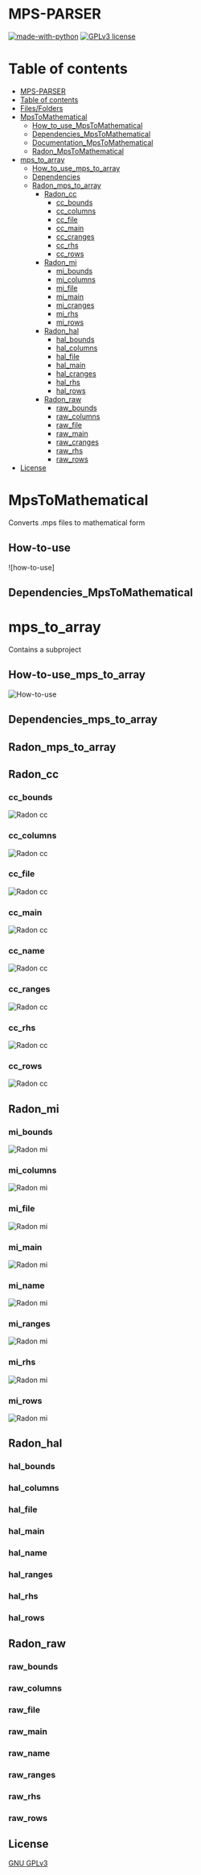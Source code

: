 # MPS-PARSER


[![made-with-python](https://img.shields.io/badge/Made%20with-Python-1f425f.svg)](https://www.python.org/) [![GPLv3 license](https://img.shields.io/badge/License-GPLv3-blue.svg)](http://perso.crans.org/besson/LICENSE.html)

# Table of contents
<!--ts-->
  * [MPS-PARSER](#MPS-PARSER)
  * [Table of contents](#Table_of_contents)
  * [Files/Folders](#Files/Folders)
  * [MpsToMathematical](#MpsToMathematical)
     * [How_to_use_MpsToMathematical](#How-to-use_MpsToMathematical)
     * [Dependencies_MpsToMathematical](#Dependencies_MpsToMathematical)
     * [Documentation_MpsToMathematical](#Documentation_MpsToMathematical)
     * [Radon_MpsToMathematical](#Radon_MpsToMathematical)
  * [mps_to_array](#mps_to_array)
     * [How_to_use_mps_to_array](#How-to-use_mps_to_array)
     * [Dependencies](#Dependencies_mps_to_array)
     * [Radon_mps_to_array](#Radon_mps_to_array)
         * [Radon_cc](#Radon_cc)
            * [cc_bounds](#cc_bounds)
            * [cc_columns](#cc_columns)
            * [cc_file](#cc_file)
            * [cc_main](#cc_main)
            * [cc_cranges](#cc_ranges)
            * [cc_rhs](#cc_rhs)
            * [cc_rows](#cc_rows)
         * [Radon_mi](#Radon_mi)
            * [mi_bounds](#mi_bounds)
            * [mi_columns](#mi_columns)
            * [mi_file](#mi_file)
            * [mi_main](#mi_main)
            * [mi_cranges](#mi_ranges)
            * [mi_rhs](#mi_rhs)
            * [mi_rows](#mi_rows)
         * [Radon_hal](#Radon_hal)
            * [hal_bounds](#hal_bounds)
            * [hal_columns](#hal_columns)
            * [hal_file](#hal_file)
            * [hal_main](#hal_main)
            * [hal_cranges](#hal_ranges)
            * [hal_rhs](#hal_rhs)
            * [hal_rows](#hal_rows)
         * [Radon_raw](#Radon_raw)
            * [raw_bounds](#raw_bounds)
            * [raw_columns](#raw_columns)
            * [raw_file](#raw_file)
            * [raw_main](#raw_main)
            * [raw_cranges](#raw_ranges)
            * [raw_rhs](#raw_rhs)
            * [raw_rows](#raw_rows)
  * [License](#License)
<!--te-->

# MpsToMathematical

Converts .mps files to mathematical form

## How-to-use

![how-to-use]

## Dependencies_MpsToMathematical



# mps_to_array 

Contains a subproject 

## How-to-use_mps_to_array

![How-to-use](https://github.com/kostaskaragiorgos/MPS-PARSER/blob/master/how-to-use.gif)


## Dependencies_mps_to_array

## Radon_mps_to_array


## Radon_cc

### cc_bounds

<p><img src = "images/mps_to_array/Radon/cc/bounds cc.png" title = "Radon cc"/> </p>

### cc_columns

<p><img src = "images/mps_to_array/Radon/cc/columns cc.png" title = "Radon cc"/> </p>

### cc_file

<p><img src = "images/mps_to_array/Radon/cc/file cc.png" title = "Radon cc"/> </p>

### cc_main

<p><img src = "images/mps_to_array/Radon/cc/main cc.png" title = "Radon cc"/> </p>

### cc_name

<p><img src = "images/mps_to_array/Radon/cc/name cc.png" title = "Radon cc"/> </p>

### cc_ranges

<p><img src = "images/mps_to_array/Radon/cc/ranges cc.png" title = "Radon cc"/> </p>

### cc_rhs

<p><img src = "images/mps_to_array/Radon/cc/rhs cc.png" title = "Radon cc"/> </p>

### cc_rows

<p><img src = "images/mps_to_array/Radon/cc/rows cc.png" title = "Radon cc"/> </p>

## Radon_mi

### mi_bounds

<p><img src = "images/mps_to_array/Radon/mi/bounds mi.png" title = "Radon mi"/> </p>

### mi_columns

<p><img src = "images/mps_to_array/Radon/mi/columns mi.png" title = "Radon mi"/> </p>

### mi_file

<p><img src = "images/mps_to_array/Radon/mi/file mi.png" title = "Radon mi"/> </p>

### mi_main

<p><img src = "images/mps_to_array/Radon/mi/main mi.png" title = "Radon mi"/> </p>

### mi_name

<p><img src = "images/mps_to_array/Radon/mi/name mi.png" title = "Radon mi"/> </p>

### mi_ranges

<p><img src = "images/mps_to_array/Radon/mi/ranges mi.png" title = "Radon mi"/> </p>

### mi_rhs

<p><img src = "images/mps_to_array/Radon/mi/rhs mi.png" title = "Radon mi"/> </p>

### mi_rows

<p><img src = "images/mps_to_array/Radon/mi/rows mi.png" title = "Radon mi"/> </p>

## Radon_hal

### hal_bounds

### hal_columns

### hal_file

### hal_main

### hal_name

### hal_ranges

### hal_rhs

### hal_rows


## Radon_raw

### raw_bounds

### raw_columns

### raw_file

### raw_main

### raw_name

### raw_ranges

### raw_rhs

### raw_rows


## License

[GNU GPLv3](https://choosealicense.com/licenses/gpl-3.0/)
